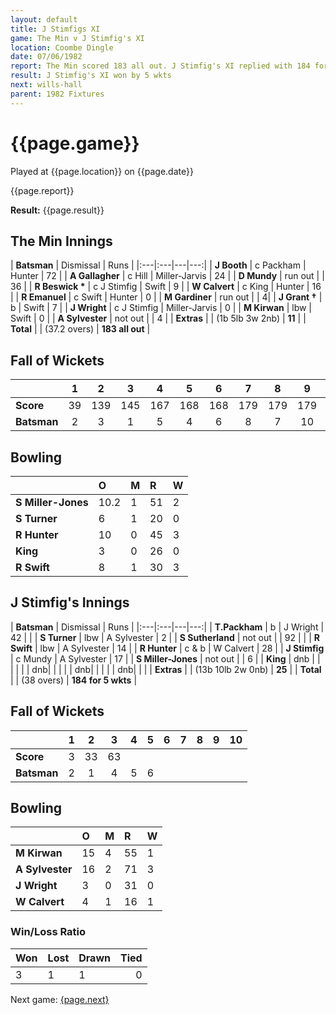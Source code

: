 ```yaml
---
layout: default
title: J Stimfigs XI
game: The Min v J Stimfig's XI
location: Coombe Dingle
date: 07/06/1982
report: The Min scored 183 all out. J Stimfig's XI replied with 184 for 5 wkts.
result: J Stimfig's XI won by 5 wkts
next: wills-hall
parent: 1982 Fixtures
---
```


# {{page.game}}

Played at {{page.location}} on {{page.date}}

{{page.report}}

**Result:** {{page.result}}

## The Min Innings

| **Batsman** | Dismissal | Runs |
|:---|:---|---|---:|
| **J Booth** | c Packham | Hunter | 72 | 
| **A Gallagher** | c Hill | Miller-Jarvis | 24 | 
| **D Mundy** | run out | | 36 | 
| **R Beswick &#42;** | c J Stimfig | Swift | 9 | 
| **W Calvert** | c King | Hunter | 16 | 
| **R Emanuel** | c Swift | Hunter | 0 | 
| **M Gardiner** | run out | | 4| 
| **J Grant &#8224;** | b | Swift | 7 | 
| **J Wright** | c J Stimfig | Miller-Jarvis | 0 | 
| **M Kirwan** | lbw | Swift | 0 | 
| **A Sylvester** | not out | | 4 | 
| **Extras** | | (1b 5lb 3w 2nb) | **11** | 
| **Total** | | (37.2 overs) | **183 all out** | 

## Fall of Wickets

| | 1 | 2 | 3 | 4 | 5 | 6 | 7 | 8 | 9 | 10 |
|---|:---:|:---:|:---:|:---:|:---:|:---:|:---:|:---:|:---:|:---:|
| **Score** | 39 | 139 | 145 | 167 | 168 | 168 | 179 | 179 | 179 | 183 |
| **Batsman** | 2 | 3 | 1 | 5 | 4 | 6 | 8 | 7 | 10 | 9 |

## Bowling

| | O | M | R | W |
|---|:---|:---|:---|:---|
| **S Miller-Jones** | 10.2 | 1 | 51 | 2 |
| **S Turner** | 6 | 1 | 20 | 0 |
| **R Hunter** | 10 | 0 | 45 | 3 |
| **King** | 3 | 0 | 26 | 0 |
| **R Swift** | 8 | 1 | 30 | 3 |

## J Stimfig's Innings

| **Batsman** | Dismissal | Runs |
|:---|:---|---|---:|
| **T.Packham** | b | J Wright | 42 | |
| **S Turner** | lbw | A Sylvester | 2 | 
| **S Sutherland** | not out | | 92 | |
| **R Swift** | lbw | A Sylvester | 14 |
| **R Hunter** | c & b | W Calvert | 28 |
| **J Stimfig** | c Mundy | A Sylvester | 17 | 
| **S Miller-Jones** | not out | | 6 |
| **King** | dnb | | | |
| | dnb| | |
| | dnb| | |
| | dnb| | |
| **Extras** | | (13b 10lb 2w 0nb) | **25** |
| **Total** | | (38 overs) | **184 for 5 wkts** | 

## Fall of Wickets

| | 1 | 2 | 3 | 4 | 5 | 6 | 7 | 8 | 9 | 10 |
|---|:---:|:---:|:---:|:---:|:---:|:---:|:---:|:---:|:---:|:---:|
| **Score** | 3 | 33 | 63| | | | | | | |
| **Batsman** | 2 | 1 | 4 | 5 | 6 | | | | | |

## Bowling

| | O | M | R | W |
|---|:---|:---|:---|:---|
| **M Kirwan** | 15 | 4 | 55 | 1 |
| **A Sylvester** | 16 | 2 | 71 | 3 |
| **J Wright** | 3 | 0 | 31 | 0 |
| **W Calvert** | 4 | 1 | 16 | 1 |

### Win/Loss Ratio

| Won | Lost | Drawn | Tied |
|:---|:---|:---|---:|
| 3 | 1 | 1 | 0 |

Next game: [{page.next}]({{page.nextLink}})